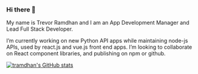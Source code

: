 ### Hi there 👋

My name is Trevor Ramdhan and I am an App Development Manager and Lead Full Stack Developer.

I’m currently working on new Python API apps while maintaining node-js APIs, used by react.js and vue.js front end apps.
I’m looking to collaborate on React component libraries, and publishing on npm or github.

<!--
**tramdhan/tramdhan** is a ✨ _special_ ✨ repository because its `README.md` (this file) appears on your GitHub profile.

Here are some ideas to get you started:

- 🔭 I’m currently working on ...
- 🌱 I’m currently learning ...
- 👯 I’m looking to collaborate on ...
- 🤔 I’m looking for help with ...
- 💬 Ask me about ...
- 📫 How to reach me: ...
- 😄 Pronouns: ...
- ⚡ Fun fact: ...
-->

[![tramdhan's GitHub stats](https://github-readme-stats.vercel.app/api?username=tramdhan&count_private=true&theme=cobalt&include_all_commits=true&show_icons=true)](https://github.com/tramdhan/github-readme-stats)
